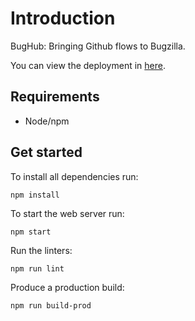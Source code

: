 # Introduction

BugHub: Bringing Github flows to Bugzilla.

You can view the deployment in [here](https://bughub.netlify.com/).

## Requirements

* Node/npm

## Get started

To install all dependencies run:

```shell
npm install
```

To start the web server run:

```shell
npm start
```

Run the linters:

```shell
npm run lint
```

Produce a production build:

```shell
npm run build-prod
```
